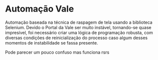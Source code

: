 # Automação Vale
Automação baseada na técnica de raspagem de tela usando a biblioteca Selenium. Devido o Portal da Vale ser muito instável, tornando-se quase impresível, foi necessário criar uma lógica de programação robusta, com diversas condições de reinicialização do processo caso algum desses momentos de instabilidade se fassa presente.

Pode parecer um pouco confuso mas funciona rsrs
